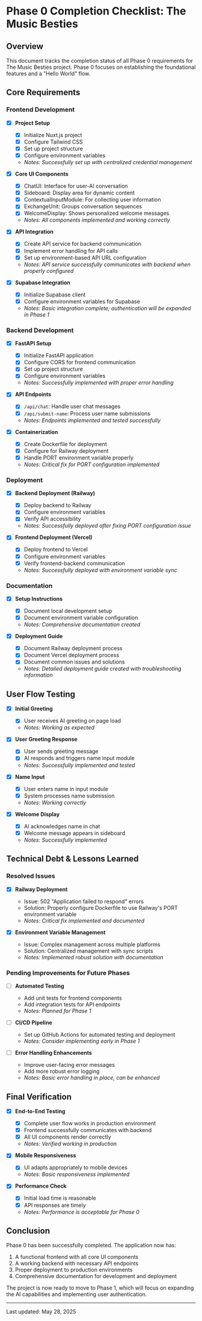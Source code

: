 # Phase 0 Completion Checklist: The Music Besties

## Overview
This document tracks the completion status of all Phase 0 requirements for The Music Besties project. Phase 0 focuses on establishing the foundational features and a "Hello World" flow.

## Core Requirements

### Frontend Development
- [x] **Project Setup**
  - [x] Initialize Nuxt.js project
  - [x] Configure Tailwind CSS
  - [x] Set up project structure
  - [x] Configure environment variables
  - _Notes: Successfully set up with centralized credential management_

- [x] **Core UI Components**
  - [x] ChatUI: Interface for user-AI conversation
  - [x] Sideboard: Display area for dynamic content
  - [x] ContextualInputModule: For collecting user information
  - [x] ExchangeUnit: Groups conversation sequences
  - [x] WelcomeDisplay: Shows personalized welcome messages
  - _Notes: All components implemented and working correctly_

- [x] **API Integration**
  - [x] Create API service for backend communication
  - [x] Implement error handling for API calls
  - [x] Set up environment-based API URL configuration
  - _Notes: API service successfully communicates with backend when properly configured_

- [x] **Supabase Integration**
  - [x] Initialize Supabase client
  - [x] Configure environment variables for Supabase
  - _Notes: Basic integration complete; authentication will be expanded in Phase 1_

### Backend Development
- [x] **FastAPI Setup**
  - [x] Initialize FastAPI application
  - [x] Configure CORS for frontend communication
  - [x] Set up project structure
  - [x] Configure environment variables
  - _Notes: Successfully implemented with proper error handling_

- [x] **API Endpoints**
  - [x] `/api/chat`: Handle user chat messages
  - [x] `/api/submit-name`: Process user name submissions
  - _Notes: Endpoints implemented and tested successfully_

- [x] **Containerization**
  - [x] Create Dockerfile for deployment
  - [x] Configure for Railway deployment
  - [x] Handle PORT environment variable properly
  - _Notes: Critical fix for PORT configuration implemented_

### Deployment
- [x] **Backend Deployment (Railway)**
  - [x] Deploy backend to Railway
  - [x] Configure environment variables
  - [x] Verify API accessibility
  - _Notes: Successfully deployed after fixing PORT configuration issue_

- [x] **Frontend Deployment (Vercel)**
  - [x] Deploy frontend to Vercel
  - [x] Configure environment variables
  - [x] Verify frontend-backend communication
  - _Notes: Successfully deployed with environment variable sync_

### Documentation
- [x] **Setup Instructions**
  - [x] Document local development setup
  - [x] Document environment variable configuration
  - _Notes: Comprehensive documentation created_

- [x] **Deployment Guide**
  - [x] Document Railway deployment process
  - [x] Document Vercel deployment process
  - [x] Document common issues and solutions
  - _Notes: Detailed deployment guide created with troubleshooting information_

## User Flow Testing

- [x] **Initial Greeting**
  - [x] User receives AI greeting on page load
  - _Notes: Working as expected_

- [x] **User Greeting Response**
  - [x] User sends greeting message
  - [x] AI responds and triggers name input module
  - _Notes: Successfully implemented and tested_

- [x] **Name Input**
  - [x] User enters name in input module
  - [x] System processes name submission
  - _Notes: Working correctly_

- [x] **Welcome Display**
  - [x] AI acknowledges name in chat
  - [x] Welcome message appears in sideboard
  - _Notes: Successfully implemented_

## Technical Debt & Lessons Learned

### Resolved Issues
- [x] **Railway Deployment**
  - Issue: 502 "Application failed to respond" errors
  - Solution: Properly configure Dockerfile to use Railway's PORT environment variable
  - _Notes: Critical fix implemented and documented_

- [x] **Environment Variable Management**
  - Issue: Complex management across multiple platforms
  - Solution: Centralized management with sync scripts
  - _Notes: Implemented robust solution with documentation_

### Pending Improvements for Future Phases
- [ ] **Automated Testing**
  - Add unit tests for frontend components
  - Add integration tests for API endpoints
  - _Notes: Planned for Phase 1_

- [ ] **CI/CD Pipeline**
  - Set up GitHub Actions for automated testing and deployment
  - _Notes: Consider implementing early in Phase 1_

- [ ] **Error Handling Enhancements**
  - Improve user-facing error messages
  - Add more robust error logging
  - _Notes: Basic error handling in place, can be enhanced_

## Final Verification

- [x] **End-to-End Testing**
  - [x] Complete user flow works in production environment
  - [x] Frontend successfully communicates with backend
  - [x] All UI components render correctly
  - _Notes: Verified working in production_

- [x] **Mobile Responsiveness**
  - [x] UI adapts appropriately to mobile devices
  - _Notes: Basic responsiveness implemented_

- [x] **Performance Check**
  - [x] Initial load time is reasonable
  - [x] API responses are timely
  - _Notes: Performance is acceptable for Phase 0_

## Conclusion

Phase 0 has been successfully completed. The application now has:
1. A functional frontend with all core UI components
2. A working backend with necessary API endpoints
3. Proper deployment to production environments
4. Comprehensive documentation for development and deployment

The project is now ready to move to Phase 1, which will focus on expanding the AI capabilities and implementing user authentication.

---

Last updated: May 28, 2025
